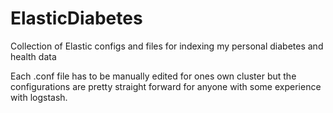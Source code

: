 # ElasticDiabetes
Collection of Elastic configs and files for indexing my personal diabetes and health data

Each .conf file has to be manually edited for ones own cluster but the configurations are pretty straight forward for anyone with some experience with logstash.
